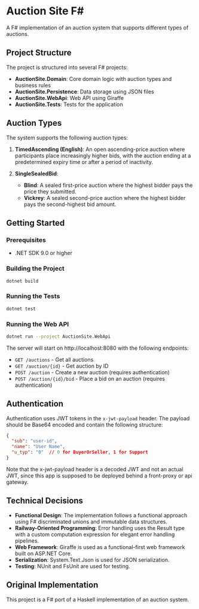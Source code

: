 # Auction Site F#

A F# implementation of an auction system that supports different types of auctions.

## Project Structure

The project is structured into several F# projects:

- **AuctionSite.Domain**: Core domain logic with auction types and business rules
- **AuctionSite.Persistence**: Data storage using JSON files
- **AuctionSite.WebApi**: Web API using Giraffe
- **AuctionSite.Tests**: Tests for the application

## Auction Types

The system supports the following auction types:

1. **TimedAscending (English)**: An open ascending-price auction where participants place increasingly higher bids, with the auction ending at a predetermined expiry time or after a period of inactivity.

2. **SingleSealedBid**:
   - **Blind**: A sealed first-price auction where the highest bidder pays the price they submitted.
   - **Vickrey**: A sealed second-price auction where the highest bidder pays the second-highest bid amount.

## Getting Started

### Prerequisites

- .NET SDK 9.0 or higher

### Building the Project

```bash
dotnet build
```

### Running the Tests

```bash
dotnet test
```

### Running the Web API

```bash
dotnet run --project AuctionSite.WebApi
```

The server will start on http://localhost:8080 with the following endpoints:

- `GET /auctions` - Get all auctions
- `GET /auction/{id}` - Get auction by ID
- `POST /auction` - Create a new auction (requires authentication)
- `POST /auction/{id}/bid` - Place a bid on an auction (requires authentication)

## Authentication

Authentication uses JWT tokens in the `x-jwt-payload` header. The payload should be Base64 encoded and contain the following structure:

```json
{
  "sub": "user-id",
  "name": "User Name",
  "u_typ": "0"  // 0 for BuyerOrSeller, 1 for Support
}
```

Note that the x-jwt-payload header is a decoded JWT and not an actual JWT, since this app is supposed to be deployed behind a front-proxy or api gateway.

## Technical Decisions

- **Functional Design**: The implementation follows a functional approach using F# discriminated unions and immutable data structures.
- **Railway-Oriented Programming**: Error handling uses the Result type with a custom computation expression for elegant error handling pipelines.
- **Web Framework**: Giraffe is used as a functional-first web framework built on ASP.NET Core.
- **Serialization**: System.Text.Json is used for JSON serialization.
- **Testing**: NUnit and FsUnit are used for testing.

## Original Implementation

This project is a F# port of a Haskell implementation of an auction system.
